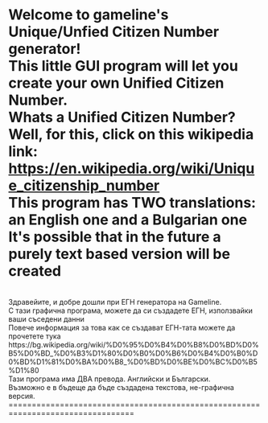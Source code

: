Welcome to gameline's Unique/Unfied Citizen Number generator!
<br>
This little GUI program will let you create your own Unified Citizen Number.
<br>
Whats a Unified Citizen Number? 
<br>
Well, for this, click on this wikipedia link:  https://en.wikipedia.org/wiki/Unique_citizenship_number
<br>
This program has TWO translations: an English one and a Bulgarian one
<br>
It's possible that in the future a purely text based version will be created
<br>
=================================================================================
<br>
Здравейите, и добре дошли при ЕГН генератора на Gameline.
<br>
С тази графична програма, можете да си създадете ЕГН, използвайки ваши съседени данни
<br>
Повече информация за това как се създават ЕГН-тата можете да прочетете тука  https://bg.wikipedia.org/wiki/%D0%95%D0%B4%D0%B8%D0%BD%D0%B5%D0%BD_%D0%B3%D1%80%D0%B0%D0%B6%D0%B4%D0%B0%D0%BD%D1%81%D0%BA%D0%B8_%D0%BD%D0%BE%D0%BC%D0%B5%D1%80
<br>
Тази програма има ДВА превода. Английски и Български.
<br>
Възможно е в бъдеще да бъде създадена текстова, не-графична версия.
<br>
=================================================================================